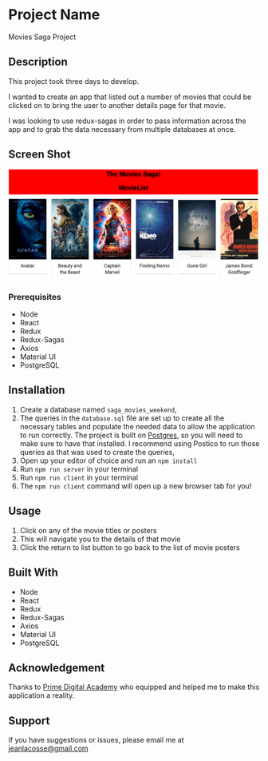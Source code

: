 # Project Name
Movies Saga Project

## Description
This project took three days to develop.

I wanted to create an app that listed out a number of movies that could be clicked on to bring the user to another details page for that movie.

I was looking to use redux-sagas in order to pass information across the app and to grab the data necessary from multiple databases at once.


## Screen Shot 

![alt text](./public/images/screen-shot.png)

### Prerequisites

- Node
- React
- Redux
- Redux-Sagas
- Axios
- Material UI
- PostgreSQL


## Installation

1. Create a database named `saga_movies_weekend`,
2. The queries in the `database.sql` file are set up to create all the necessary tables and populate the needed data to allow the application to run correctly. The project is built on [Postgres](https://www.postgresql.org/download/), so you will need to make sure to have that installed. I recommend using Postico to run those queries as that was used to create the queries, 
3. Open up your editor of choice and run an `npm install`
4. Run `npm run server` in your terminal
5. Run `npm run client` in your terminal
6. The `npm run client` command will open up a new browser tab for you!

## Usage

1. Click on any of the movie titles or posters
2. This will navigate you to the details of that movie
3. Click the return to list button to go back to the list of movie posters

## Built With

- Node
- React
- Redux
- Redux-Sagas
- Axios
- Material UI
- PostgreSQL

## Acknowledgement
Thanks to [Prime Digital Academy](www.primeacademy.io) who equipped and helped me to make this application a reality.

## Support
If you have suggestions or issues, please email me at [jeanlacosse@gmail.com](www.google.com)
